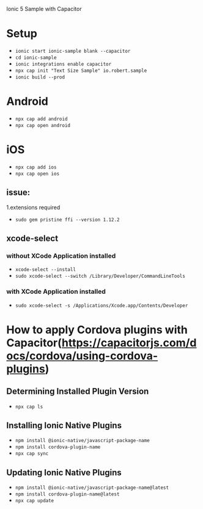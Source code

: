 Ionic 5 Sample with Capacitor

# Setup
- `ionic start ionic-sample blank --capacitor`
- `cd ionic-sample`
- `ionic integrations enable capacitor`
- `npx cap init "Text Size Sample" io.robert.sample`
- `ionic build --prod`

# Android
- `npx cap add android`
- `npx cap open android`

# iOS
- `npx cap add ios`
- `npx cap open ios`

## issue: 
1.extensions required
- `sudo gem pristine ffi --version 1.12.2`

## xcode-select
### without XCode Application installed
- `xcode-select --install`
- `sudo xcode-select --switch /Library/Developer/CommandLineTools`

### with XCode Application installed
- `sudo xcode-select -s /Applications/Xcode.app/Contents/Developer`

# How to apply Cordova plugins with Capacitor(https://capacitorjs.com/docs/cordova/using-cordova-plugins)
## Determining Installed Plugin Version
- `npx cap ls`

## Installing Ionic Native Plugins
- `npm install @ionic-native/javascript-package-name`
- `npm install cordova-plugin-name`
- `npx cap sync`

## Updating Ionic Native Plugins
- `npm install @ionic-native/javascript-package-name@latest`
- `npm install cordova-plugin-name@latest`
- `npx cap update`